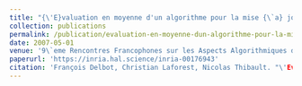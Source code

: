```yaml
---
title: "{\'E}valuation en moyenne d'un algorithme pour la mise {\`a} jour d'un arbre de connexion"
collection: publications
permalink: /publication/evaluation-en-moyenne-dun-algorithme-pour-la-mise-a-jour-dun-arbre-de-connexion
date: 2007-05-01
venue: '9\`eme Rencontres Francophones sur les Aspects Algorithmiques des T\'el\'ecommunications'
paperurl: 'https://inria.hal.science/inria-00176943'
citation: 'François Delbot, Christian Laforest, Nicolas Thibault. "\'Evaluation en moyenne d'un algorithme pour la mise \`a jour d'un arbre de connexion". 9\`eme Rencontres Francophones sur les Aspects Algorithmiques des T\'el\'ecommunications, 2007.'
---
```

